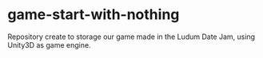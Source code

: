 # game-start-with-nothing
Repository create to storage our game made in the Ludum Date Jam, using Unity3D as game engine.
